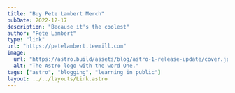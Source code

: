 ```yaml
---
title: "Buy Pete Lambert Merch"
pubDate: 2022-12-17
description: "Because it's the coolest"
author: "Pete Lambert"
type: "link"
url: "https://petelambert.teemill.com"
image:
  url: "https://astro.build/assets/blog/astro-1-release-update/cover.jpeg"
  alt: "The Astro logo with the word One."
tags: ["astro", "blogging", "learning in public"]
layout: ../../layouts/Link.astro
---
```

